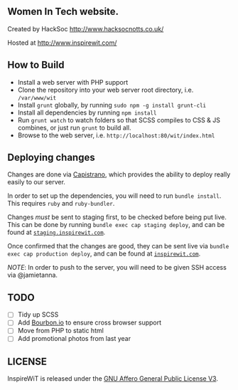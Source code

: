 
## Women In Tech website. ##

Created by HackSoc http://www.hacksocnotts.co.uk/

Hosted at http://www.inspirewit.com/


## How to Build

- Install a web server with PHP support
- Clone the repository into your web server root directory, i.e. `/var/www/wit`
- Install `grunt` globally, by running `sudo npm -g install grunt-cli`
- Install all dependencies by running `npm install`
- Run `grunt watch` to watch folders so that SCSS compiles to CSS & JS combines, or just run `grunt` to build all.
- Browse to the web server, i.e. `http://localhost:80/wit/index.html`


## Deploying changes

Changes are done via [Capistrano](http://capistranorb.com), which provides the ability to deploy really easily to our server.

In order to set up the dependencies, you will need to run `bundle install`. This requires `ruby` and `ruby-bundler`.

Changes *must* be sent to staging first, to be checked before being put live. This can be done by running `bundle exec cap staging deploy`, and can be found at [`staging.inspirewit.com`](staging.inspirewit.com).

Once confirmed that the changes are good, they can be sent live via `bundle exec cap production deploy`, and can be found at [`inspirewit.com`](inspirewit.com).

*NOTE*: In order to push to the server, you will need to be given SSH access via @jamietanna.

## TODO
- [ ] Tidy up SCSS
- [ ] Add [Bourbon.io](http://bourbon.io/) to ensure cross browser support
- [ ] Move from PHP to static html
- [ ] Add promotional photos from last year

## LICENSE

InspireWiT is released under the [GNU Affero General Public License V3](LICENSE).
